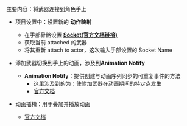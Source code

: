 
主要内容：将武器连接到角色手上


- 项目设置中：设置新的 **动作映射**
    - 在手部骨骼设置 [**Socket(官方文档链接)**](https://docs.unrealengine.com/4.27/zh-CN/WorkingWithContent/Types/StaticMeshes/HowTo/Sockets/)
    - 获取当前 attached 的武器
    - 将其重新 attach to actor，这次输入手部设置的 Socket Name

- 添加武器切换到手上的动画，涉及到**Animation Notify**
   - **Animation Notify**：提供创建与动画序列同步的可重复事件的方法
     - 这里涉及到的为：使附加武器在动画期间的特定点发生
     - [官方文档](https://docs.unrealengine.com/5.0/en-US/animation-notifies-in-unreal-engine/)

- 动画插槽：用于叠加并播放动画
  - [官方文档](https://docs.unrealengine.com/5.0/zh-CN/animation-slots-in-unreal-engine/)

